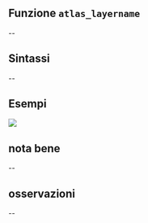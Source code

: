 ## Funzione `atlas_layername`

--

## Sintassi

--

## Esempi

<img src="/img/variabili/atlas_layername/atlas_layername1.png">

## nota bene

--

## osservazioni

--
